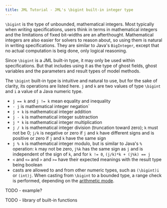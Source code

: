 ```yaml
---
title: JML Tutorial - JML's \bigint built-in integer type
---
```


`\bigint` is the type of unbounded, mathematical integers. Most typically when writing specifications, users think in terms in mathematical integers and
the limitations of fixed bit-widths are an afterthought. Mathematical integers are also easier for solvers to reason about, so using them is natural 
in writing specifications. They are similar to Java's `BigInteger`, except that no actual computation is beig done, only logical reasoning.

Since `\bigint` is a JML built-in type, it may only be used within specifications. But that includes using it as the type of ghost fields, ghost variables 
and the
parameters and result types of model methods.

The `\bigint` built-in type is intuitive and natural to use, but for the sake of clarity, its operations are listed here. `j` and `k` are two values of
type `\bigint` and `i` a value of a Java numeric type.
* `j == k` and `j != k` mean equality and inequality
* `- j` is mathematical integer negation`
* `j + k` is mathematical integer addition
* `j - k` is mathematical integer subtraction
* `j * k` is mathematical integer multiplication
* `j / k` is mathematical integer division (truncation toward zero); `k` must not be 0; `j/k` is negative or zero if `j` and `k` have different signs and is positive or zero if `j` and `k` have the same sign
* `j % k` is mathematical integer modulo, but is similar to Java's `%` operation: `k` may not be zero, `j%k` has the same sign as `j` and is independent of the sign of `k`, and for `k != 0`, `(j/k)*k + (j%k) == j`
* `<` and `<=` and `>` and `>=` have their expected meanings with the result type being boolean
* casts are allowed to and from other numeric types, such as `(\bigint)i` or `(int)j`. When casting from `\bigint` to a bounded type, a range check is performed, depending on the [arithmetic mode](ArithmeticModes).

TODO - example?

TODO - library of built-in functions